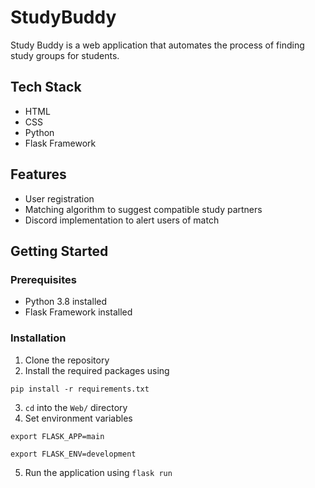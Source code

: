 # StudyBuddy

Study Buddy is a web application that automates the process of finding study groups for students.

## Tech Stack
- HTML
- CSS
- Python
- Flask Framework

## Features
- User registration
- Matching algorithm to suggest compatible study partners
- Discord implementation to alert users of match

## Getting Started

### Prerequisites
- Python 3.8 installed
- Flask Framework installed

### Installation
1. Clone the repository
2. Install the required packages using

`pip install -r requirements.txt`

3. `cd` into the `Web/` directory
4. Set environment variables

`export FLASK_APP=main`

`export FLASK_ENV=development`

5. Run the application using `flask run`
